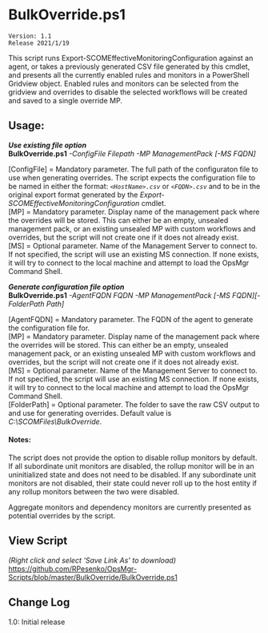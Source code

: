 # BulkOverride.ps1
    Version: 1.1
    Release 2021/1/19
  
This script runs Export-SCOMEffectiveMonitoringConfiguration against an agent, or takes a previously generated CSV file generated by this cmdlet, and presents all the currently enabled rules and monitors in a PowerShell Gridview object.  Enabled rules and monitors can be selected from the gridview and overrides to disable the selected workflows will be created and saved to a single override MP.

## Usage:
*****Use existing file option*****  
**BulkOverride.ps1** *-ConfigFile Filepath -MP ManagementPack* *[-MS FQDN]*

[ConfigFile] = Mandatory parameter.  The full path of the configuraton file to use when generating overrides.  The script expects the configuration file to be named in either the format: _`<HostName>.csv`_ or _`<FQDN>.csv`_ and to be in the original export format generated by the _Export-SCOMEffectiveMonitoringConfiguration_ cmdlet.     
[MP] = Mandatory parameter.  Display name of the management pack where the overrides will be stored. This can either be an empty, unsealed management pack, or an existing unsealed MP with custom workflows and overrides, but the script will not create one if it does not already exist.    
[MS] = Optional parameter.  Name of the Management Server to connect to.  If not specified, the script will use an existing MS connection.  If none exists, it will try to connect to the local machine and attempt to load the OpsMgr Command Shell.  


*****Generate configuration file option*****  
**BulkOverride.ps1** *-AgentFQDN FQDN -MP ManagementPack* *[-MS FQDN][-FolderPath Path]*

[AgentFQDN] = Mandatory parameter.  The FQDN of the agent to generate the configuration file for.  
[MP] = Mandatory parameter.  Display name of the management pack where the overrides will be stored. This can either be an empty, unsealed management pack, or an existing unsealed MP with custom workflows and overrides, but the script will not create one if it does not already exist.    
[MS] = Optional parameter.  Name of the Management Server to connect to.  If not specified, the script will use an existing MS connection.  If none exists, it will try to connect to the local machine and attempt to load the OpsMgr Command Shell.  
[FolderPath] = Optional parameter.  The folder to save the raw CSV output to and use for generating overrides.  Default value is _C:\SCOMFiles\BulkOverride_.

#### Notes:
The script does not provide the option to disable rollup monitors by default.  If all subordinate unit monitors are disabled, the rollup monitor will be in an uninitialized state and does not need to be disabled.  If any subordinate unit monitors are not disabled, their state could never roll up to the host entity if any rollup monitors between the two were disabled.  

Aggregate monitors and dependency monitors are currently presented as potential overrides by the script. 

## View Script    
_(Right click and select 'Save Link As' to download)_    
https://github.com/RPesenko/OpsMgr-Scripts/blob/master/BulkOverride/BulkOverride.ps1


## Change Log  
1.0: Initial release  